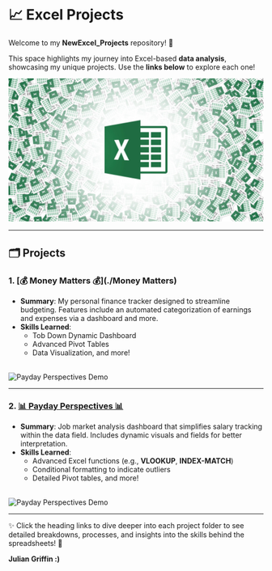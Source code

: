 # 📈 Excel Projects  

Welcome to my **NewExcel_Projects** repository! 🌟  

This space highlights my journey into Excel-based **data analysis**, showcasing my unique projects. Use the **links below** to explore each one!  

<img src="./Media/excel_pic.jpeg" alt="Excel Projects Banner" width="600"/>


---

## 🗂️ Projects  

### 1. [**💰 Money Matters 💰**](./Money Matters)  
- **Summary**: My personal finance tracker designed to streamline budgeting. Features include an automated categorization of earnings and expenses via a dashboard and more.  
- **Skills Learned**: 
  - Tob Down Dynamic Dashboard
  - Advanced Pivot Tables
  - Data Visualization, and more!   

<br>

<img src="https://via.placeholder.com/500x300.png?text=GIF+Placeholder+for+Payday+Perspectives" alt="Payday Perspectives Demo" width="700">


---

### 2. [**📊 Payday Perspectives 📊**](./Payday_Perspectives)  
- **Summary**: Job market analysis dashboard that simplifies salary tracking within the data field. Includes dynamic visuals and fields for better interpretation.  
- **Skills Learned**: 
  - Advanced Excel functions (e.g., **VLOOKUP**, **INDEX-MATCH**)
  - Conditional formatting to indicate outliers
  - Detailed Pivot tables, and more!
    
<br>

<img src="https://via.placeholder.com/500x300.png?text=GIF+Placeholder+for+Payday+Perspectives" alt="Payday Perspectives Demo" width="700">


---

✨ Click the heading links to dive deeper into each project folder to see detailed breakdowns, processes, and insights into the skills behind the spreadsheets! 🚀  

**Julian Griffin :)**


